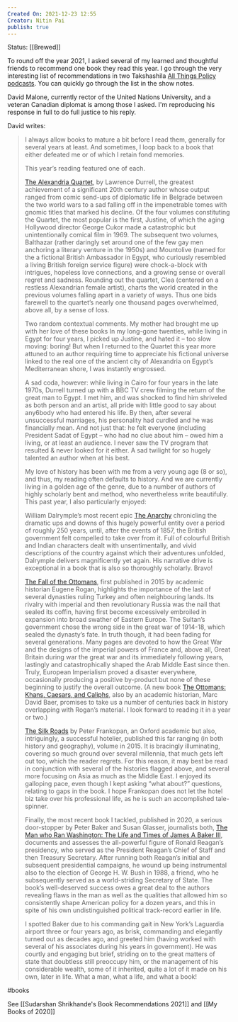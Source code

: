 ```yaml
---
Created On: 2021-12-23 12:55
Creator: Nitin Pai
publish: true
---
```


Status: [[Brewed]]


To round off the year 2021, I asked several of my learned and thoughtful friends to recommend one book they read this year. I go through the very interesting list of recommendations in two Takshashila [All Things Policy podcasts](https://takshashila.org.in/all-things-policy-our-2021-reading-list-part-1/). You can quickly go through the list in the show notes. 

David Malone, currently rector of the United Nations University, and a veteran Canadian diplomat is among those I asked. I'm reproducing his response in full to do full justice to his reply. 

David writes:
>I always allow books to mature a bit before I read them, generally for several years at least.  And sometimes, I loop back to a book that either defeated me or of which I retain fond memories. 
>
>This year’s reading featured one of each.
>
>[The Alexandria Quartet](https://www.goodreads.com/book/show/13033.The_Alexandria_Quartet), by Lawrence Durrell, the greatest achievement of a significant 20th century author whose output ranged from comic send-ups of diplomatic life in Belgrade between the two world wars to a sad falling off in the impenetrable tomes with gnomic titles that marked his decline.  Of the four volumes constituting the Quartet, the most popular is the first, Justine, of which the aging Hollywood director George Cukor made a catastrophic but unintentionally comical film in 1969.  The subsequent two volumes, Balthazar (rather daringly set around one of the few gay men anchoring a literary venture in the 1950s) and Mountolive (named for the a fictional British Ambassador in Egypt, who curiously resembled a living British foreign service figure) were chock-a-block with intrigues, hopeless love connections, and a growing sense or overall regret and sadness.  Rounding out the quartet, Clea (centered on a restless Alexandrian female artist), charts the world created in the previous volumes falling apart in a variety of ways.  Thus one bids farewell to the quartet’s nearly one thousand pages overwhelmed, above all, by a sense of loss. 
>
>Two random contextual comments.  My mother had brought me up with her love of these books In my long-gone twenties, while living in Egypt for four years,  I picked up Justine, and hated it – too slow moving: boring!  But when I returned to the Quartet this year more attuned to an author requiring time to appreciate his fictional universe linked to the real one of the ancient city of Alexandria on Egypt’s Mediterranean shore, I was instantly engrossed. 
>
>A sad coda, however: while living in Cairo for four years in the late 1970s, Durrell turned up with a BBC TV crew filming the return of the great man to Egypt.  I met him, and was shocked to find him shriveled as both  person and an artist, all pride with little good to say about any6body who had entered his life.  By then, after several unsuccessful marriages, his personality had curdled and he was financially mean.  And not just that: he felt everyone (including President Sadat of Egypt – who had no clue about him – owed him a living, or at least an audience.  I never saw the TV program that resulted & never looked for it either.   A sad twilight for so hugely talented an author when at his best.   
>
>My love of history has been with me from a very young age (8 or so), and thus, my reading often defaults to history.  And we are currently living in a golden age of the genre, due to a number of authors of highly scholarly bent and method, who nevertheless write beautifully.  This past year, I also particularly enjoyed:
>
>William Dalrymple’s most recent epic [The Anarchy](https://www.goodreads.com/book/show/42972023-the-anarchy) chronicling the dramatic ups and downs of this hugely powerful entity over a period of roughly 250 years, until, after the events of 1857, the British government felt compelled to take over from it.   Full of colourful British and Indian characters dealt with unsentimentally, and vivid descriptions of the country against which their adventures unfolded, Dalrymple delivers magnificently yet again.  His narrative drive is exceptional in a book that is also so thoroughly scholarly.  Bravo!
>
>[The Fall of the Ottomans](https://www.goodreads.com/book/show/21535310-the-fall-of-the-ottomans), first published in 2015 by academic historian Eugene Rogan, highlights the importance of the last of several dynasties ruling  Turkey and often neighbouring lands.  Its rivalry with imperial and then revolutionary Russia was the nail that sealed its coffin, having first become excessively embroiled in expansion into broad swather of Eastern Europe.  The Sultan’s government chose the wrong side in the great war of 1914-18, which sealed the dynasty’s fate.  In truth though, it had been fading for several generations.  Many pages are devoted to how the Great War and the designs of the imperial powers of France and, above all, Great Britain during war the great war and its immediately following years, lastingly and catastrophically shaped the Arab Middle East since then.  Truly, European Imperialism proved a disaster everywhere, occasionally producing a positive by-product but none of these beginning to justify the overall outcome.  (A new book [The Ottomans: Khans, Caesars, and Caliphs](https://www.goodreads.com/en/book/show/56269593-the-ottomans), also by an academic historian, Marc David Baer, promises to take us a number of centuries back in history overlapping  with Rogan’s material.  I look forward to reading it in a year or two.)
>
>[The Silk Roads](https://www.goodreads.com/book/show/25812847-the-silk-roads) by Peter Frankopan, an Oxford academic but also, intriguingly, a successful hotelier, published this far ranging (in both history and geography), volume in 2015.  It is bracingly illuminating, covering so much ground over several millennia, that much gets left out too, which the reader regrets.  For this reason, it may best be read in conjunction with several of the histories flagged above, and several more focusing on Asia as much as the Middle East.   I enjoyed its galloping pace, even though I kept asking “what about?” questions, relating to gaps in the book.  I hope Frankopan does not let the hotel biz take over his professional life, as he is such an accomplished tale-spinner.
>
>Finally, the most recent book I tackled, published in 2020,  a serious door-stopper by Peter Baker and Susan Glasser, journalists both, [The Man who Ran Washington: The Life and Times of James A Baker III](https://www.goodreads.com/book/show/52230676-the-man-who-ran-washington), documents and assesses the all-powerful figure of Ronald Reagan’s presidency, who served as the President Reagan’s Chief of Staff and then Treasury Secretary.  After running both Reagan’s initial and subsequent presidential campaigns, he wound up being instrumental also to the election of George H. W. Bush in 1988, a friend, who he subsequently served as a world-striding Secretary of State.  The book’s well-deserved success owes a great deal to the authors revealing flaws in the man as well as the qualities that allowed him so consistently shape American policy for a dozen years, and this in spite of his own undistinguished political track-record earlier in life.
>
>I spotted Baker due to his commanding gait in New York’s Laguardia airport three or four years ago, as brisk, commanding and elegantly turned out as decades ago, and greeted him (having worked with several of his associates during his years in government).  He was courtly and engaging but brief, striding on to the great matters of state that doubtless still preoccupy him, or the management of his considerable wealth, some of it inherited, quite a lot of it made on his own, later in life.  What a man, what a life, and what a book!

#books 

See [[Sudarshan Shrikhande's Book Recommendations 2021]] and [[My Books of 2020]]